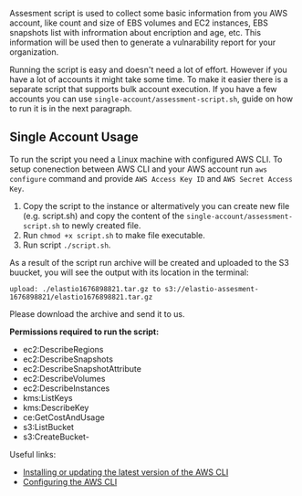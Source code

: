 Assesment script is used to collect some basic information from you AWS account, like count and size of EBS volumes and EC2 instances, EBS snapshots list with infrormation about encription and age, etc. This information will be used then to generate a vulnarability report for your organization.

Running the script is easy and doesn't need a lot of effort. However if you have a lot of accounts it might take some time. To make it easier there is a separate script that supports bulk account execution. If you have a few accounts you can use `single-account/assessment-script.sh`, guide on how to run it is in the next paragraph.

## Single Account Usage
To run the script you need a Linux machine with configured AWS CLI.
To setup conenection between AWS CLI and your AWS account run `aws configure` command and provide `AWS Access Key ID` and `AWS Secret Access Key`.

1. Copy the script to the instance or altermatively you can create new file (e.g. script.sh) and copy the content of the `single-account/assessment-script.sh` to newly created file.
2. Run `chmod +x script.sh` to make file executable.
3. Run script `./script.sh`.

As a result of the script run archive will be created and uploaded to the S3 buucket, you will see the output with its location in the terminal:
```
upload: ./elastio1676898821.tar.gz to s3://elastio-assesment-1676898821/elastio1676898821.tar.gz
```

Please download the archive and send it to us.

**Permissions required to run the script:**
- ec2:DescribeRegions
- ec2:DescribeSnapshots
- ec2:DescribeSnapshotAttribute
- ec2:DescribeVolumes
- ec2:DescribeInstances
- kms:ListKeys
- kms:DescribeKey
- ce:GetCostAndUsage
- s3:ListBucket
- s3:CreateBucket- 

Useful links:
 - [Installing or updating the latest version of the AWS CLI](https://docs.aws.amazon.com/cli/latest/userguide/getting-started-install.html)
 - [Configuring the AWS CLI](https://docs.aws.amazon.com/cli/latest/userguide/cli-configure-quickstart.html)
